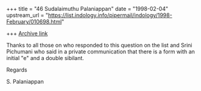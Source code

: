 +++
title = "46 Sudalaimuthu Palaniappan"
date = "1998-02-04"
upstream_url = "https://list.indology.info/pipermail/indology/1998-February/010698.html"

+++
[Archive link](https://list.indology.info/pipermail/indology/1998-February/010698.html)

Thanks to all those on who responded to this question on the list and Srini
Pichumani who said in a private communication that there is a form with an
initial "e" and a double sibilant.

Regards

S. Palaniappan



